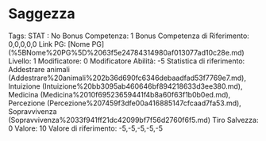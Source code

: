 # Saggezza

Tags: STAT
: No
Bonus Competenza: 1
Bonus Competenza di Riferimento: 0,0,0,0,0
Link PG: [Nome PG] (%5BNome%20PG%5D%2063f5e24784314980af013077ad10c28e.md)
Livello: 1
Modificatore: 0
Modificatore  Abilità: -5
Statistica di riferimento: Addestrare animali (Addestrare%20animali%202b36d690fc6346debaadfad53f7769e7.md), Intuizione (Intuizione%20bb3095ab460646bf894218633d3ee380.md), Medicina (Medicina%2010f69523659441f4b8a60f63f1b0b0ed.md), Percezione (Percezione%207459f3dfe00a416885147cfcaad7fa53.md), Sopravvivenza (Sopravvivenza%2033f941ff21dc42099bf7f56d2760f6f5.md)
Tiro Salvezza: 0
Valore: 10
Valore di riferimento: -5,-5,-5,-5,-5